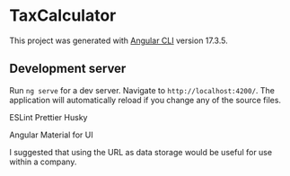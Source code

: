# TaxCalculator

This project was generated with [Angular CLI](https://github.com/angular/angular-cli) version 17.3.5.

## Development server

Run `ng serve` for a dev server. Navigate to `http://localhost:4200/`. The application will automatically reload if you change any of the source files.

ESLint
Prettier
Husky

Angular Material for UI

I suggested that using the URL as data storage would be useful for use within a company.
